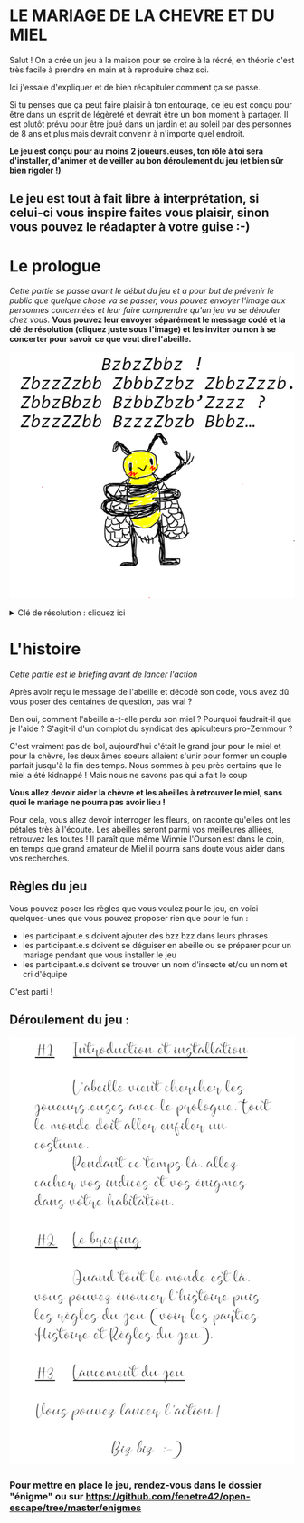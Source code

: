 # LE MARIAGE DE LA CHEVRE ET DU MIEL

Salut ! On a crée un jeu à la maison pour se croire à la récré, en théorie c'est très facile à prendre en main et à reproduire chez soi.

Ici j'essaie d'expliquer et de bien récapituler comment ça se passe.

Si tu penses que ça peut faire plaisir à ton entourage, ce jeu est conçu pour être dans un esprit de légèreté et devrait être un bon moment à partager. Il est plutôt prévu pour être joué dans un jardin et au soleil par des personnes de 8 ans et plus mais devrait convenir à n'importe quel endroit. 

**Le jeu est conçu pour au moins 2 joueurs.euses, ton rôle à toi sera d'installer, d'animer et de veiller au bon déroulement du jeu (et bien sûr bien rigoler !)**

## Le jeu est tout à fait libre à interprétation, si celui-ci vous inspire faites vous plaisir, sinon vous pouvez le réadapter à votre guise :-)

# Le prologue

*Cette partie se passe avant le début du jeu et a pour but de prévenir le public que quelque chose va se passer, vous pouvez envoyer l'image aux personnes concernées et leur faire comprendre qu'un jeu va se dérouler chez vous.*
**Vous pouvez leur envoyer séparément le message codé et la clé de résolution (cliquez juste sous l'image) et les inviter ou non à se concerter pour savoir ce que veut dire l'abeille.**

![](./img/img02.png)

<details>
  <summary>Clé de résolution : cliquez ici</summary>
  
  ![](./img/clé_résolution1.png)
  
</details>


# L'histoire

*Cette partie est le briefing avant de lancer l'action*

Après avoir reçu le message de l'abeille et décodé son code, vous avez dû vous poser des centaines de question, pas vrai ?

Ben oui, comment l'abeille a-t-elle perdu son miel ? Pourquoi faudrait-il que je l'aide ? S'agit-il d'un complot du syndicat des apiculteurs pro-Zemmour ? 

C'est vraiment pas de bol, aujourd'hui c'était le grand jour pour le miel et pour la chèvre, les deux âmes soeurs allaient s'unir pour former un couple parfait jusqu'à la fin des temps. Nous sommes à peu près certains que le miel a été kidnappé ! Mais nous ne savons pas qui a fait le coup

**Vous allez devoir aider la chèvre et les abeilles à retrouver le miel, sans quoi le mariage ne pourra pas avoir lieu !**

Pour cela, vous allez devoir interroger les fleurs, on raconte qu'elles ont les pétales très à l'écoute. 
Les abeilles seront parmi vos meilleures alliées, retrouvez les toutes ! 
Il paraît que même Winnie l'Ourson est dans le coin, en temps que grand amateur de Miel il pourra sans doute vous aider dans vos recherches.

## Règles du jeu

Vous pouvez poser les règles que vous voulez pour le jeu, en voici quelques-unes que vous pouvez proposer rien que pour le fun :
- les participant.e.s doivent ajouter des bzz bzz dans leurs phrases
- les participant.e.s doivent se déguiser en abeille ou se préparer pour un mariage pendant que vous installer le jeu
- les participant.e.s doivent se trouver un nom d'insecte et/ou un nom et cri d'équipe

C'est parti !

## Déroulement du jeu :

![](./img/déroulé.png)

### Pour mettre en place le jeu, rendez-vous dans le dossier "énigme" ou sur https://github.com/fenetre42/open-escape/tree/master/enigmes

